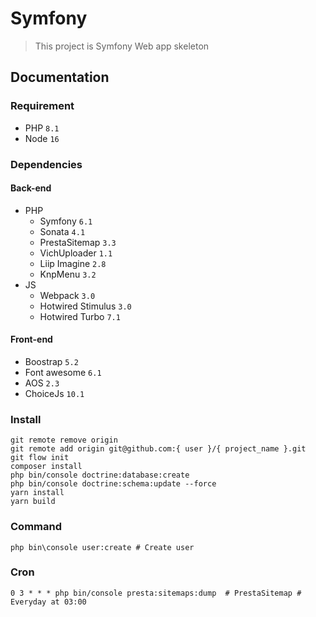 # Symfony
> This project is Symfony Web app skeleton
## Documentation
### Requirement
* PHP ``8.1``
* Node ``16``
### Dependencies
#### Back-end
* PHP
  * Symfony ``6.1``
  * Sonata ``4.1``
  * PrestaSitemap ``3.3``
  * VichUploader ``1.1``
  * Liip Imagine ``2.8``
  * KnpMenu ``3.2``
* JS 
  * Webpack ``3.0``
  * Hotwired Stimulus ``3.0``
  * Hotwired Turbo ``7.1``

#### Front-end
* Boostrap ``5.2``
* Font awesome ``6.1``
* AOS ``2.3``
* ChoiceJs ``10.1``
### Install
```shell
git remote remove origin
git remote add origin git@github.com:{ user }/{ project_name }.git
git flow init
composer install
php bin/console doctrine:database:create
php bin/console doctrine:schema:update --force
yarn install
yarn build
```
### Command
```shell
php bin\console user:create # Create user
```
### Cron
```
0 3 * * * php bin/console presta:sitemaps:dump  # PrestaSitemap # Everyday at 03:00
```